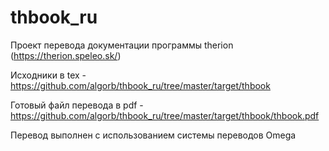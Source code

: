 # thbook_ru
Проект перевода документации программы therion (https://therion.speleo.sk/)

Исходники в tex - https://github.com/algorb/thbook_ru/tree/master/target/thbook

Готовый файл перевода в pdf - https://github.com/algorb/thbook_ru/tree/master/target/thbook/thbook.pdf

Перевод выполнен с использованием системы переводов Omega
